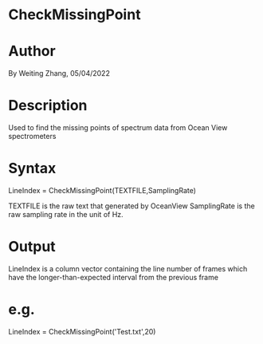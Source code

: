# CheckMissingPoint

# Author
By Weiting Zhang, 05/04/2022

# Description
Used to find the missing points of spectrum data from Ocean View spectrometers
# Syntax

LineIndex = CheckMissingPoint(TEXTFILE,SamplingRate)

TEXTFILE is the raw text that generated by OceanView
SamplingRate is the raw sampling rate in the unit of Hz. 

# Output
LineIndex is a column vector containing the line number of frames which have the longer-than-expected interval from the previous frame 

# e.g. 
LineIndex = CheckMissingPoint('Test.txt',20)
